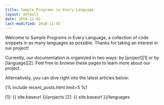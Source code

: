 ```yaml
---
title: Sample Programs in Every Language
layout: default
date: 2018-11-01
last-modified: 2018-11-02
---
```


Welcome to Sample Programs in Every Language, a collection of code snippets
in as many languages as possible. Thanks for taking an interest in our project!

Currently, our documentation is organized in two ways:
by [project][1] or by [language][2]. Feel free to browse these pages to learn
more about our project.

Alternatively, you can dive right into the latest articles below:

{% include recent_posts.html limit=5 %}

[1]: {{ site.baseurl }}/projects
[2]: {{ site.baseurl }}/languages
